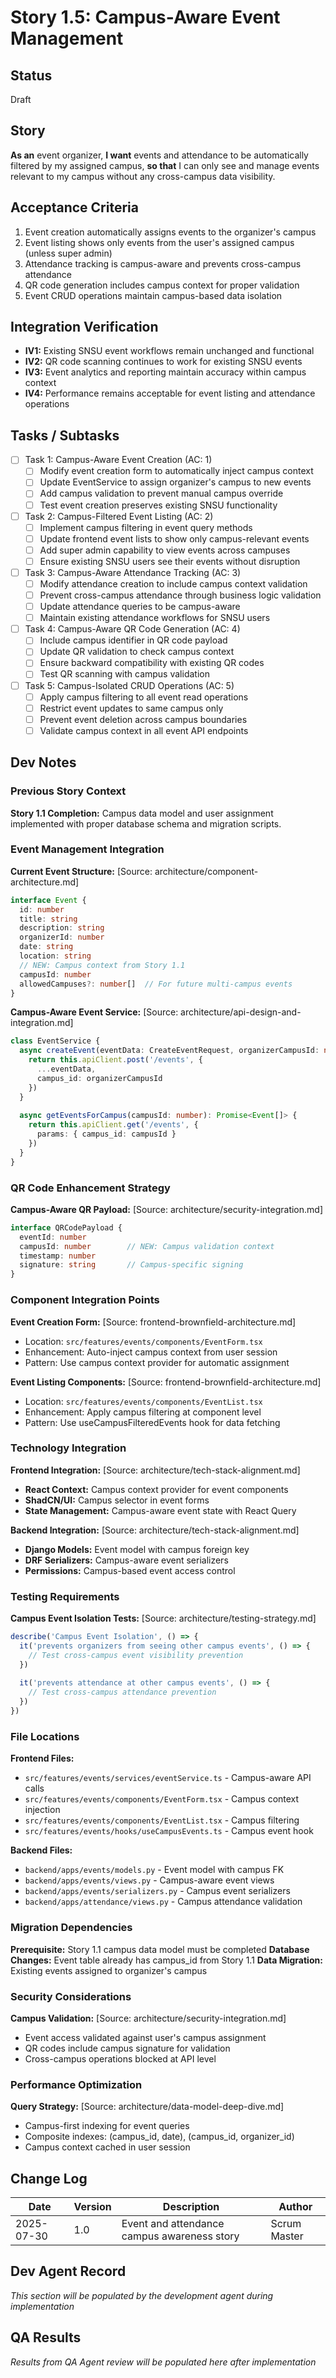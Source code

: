 # Story 1.5: Campus-Aware Event Management

## Status
Draft

## Story
**As an** event organizer,
**I want** events and attendance to be automatically filtered by my assigned campus,
**so that** I can only see and manage events relevant to my campus without any cross-campus data visibility.

## Acceptance Criteria
1. Event creation automatically assigns events to the organizer's campus
2. Event listing shows only events from the user's assigned campus (unless super admin)
3. Attendance tracking is campus-aware and prevents cross-campus attendance
4. QR code generation includes campus context for proper validation
5. Event CRUD operations maintain campus-based data isolation

## Integration Verification
- **IV1:** Existing SNSU event workflows remain unchanged and functional
- **IV2:** QR code scanning continues to work for existing SNSU events
- **IV3:** Event analytics and reporting maintain accuracy within campus context
- **IV4:** Performance remains acceptable for event listing and attendance operations

## Tasks / Subtasks
- [ ] Task 1: Campus-Aware Event Creation (AC: 1)
  - [ ] Modify event creation form to automatically inject campus context
  - [ ] Update EventService to assign organizer's campus to new events
  - [ ] Add campus validation to prevent manual campus override
  - [ ] Test event creation preserves existing SNSU functionality
- [ ] Task 2: Campus-Filtered Event Listing (AC: 2)
  - [ ] Implement campus filtering in event query methods
  - [ ] Update frontend event lists to show only campus-relevant events
  - [ ] Add super admin capability to view events across campuses
  - [ ] Ensure existing SNSU users see their events without disruption
- [ ] Task 3: Campus-Aware Attendance Tracking (AC: 3)
  - [ ] Modify attendance creation to include campus context validation
  - [ ] Prevent cross-campus attendance through business logic validation
  - [ ] Update attendance queries to be campus-aware
  - [ ] Maintain existing attendance workflows for SNSU users
- [ ] Task 4: Campus-Aware QR Code Generation (AC: 4)
  - [ ] Include campus identifier in QR code payload
  - [ ] Update QR validation to check campus context
  - [ ] Ensure backward compatibility with existing QR codes
  - [ ] Test QR scanning with campus validation
- [ ] Task 5: Campus-Isolated CRUD Operations (AC: 5)
  - [ ] Apply campus filtering to all event read operations
  - [ ] Restrict event updates to same campus only
  - [ ] Prevent event deletion across campus boundaries
  - [ ] Validate campus context in all event API endpoints

## Dev Notes

### Previous Story Context
**Story 1.1 Completion:** Campus data model and user assignment implemented with proper database schema and migration scripts.

### Event Management Integration
**Current Event Structure:** [Source: architecture/component-architecture.md]
```typescript
interface Event {
  id: number
  title: string
  description: string
  organizerId: number
  date: string
  location: string
  // NEW: Campus context from Story 1.1
  campusId: number
  allowedCampuses?: number[]  // For future multi-campus events
}
```

**Campus-Aware Event Service:** [Source: architecture/api-design-and-integration.md]
```typescript
class EventService {
  async createEvent(eventData: CreateEventRequest, organizerCampusId: number): Promise<Event> {
    return this.apiClient.post('/events', {
      ...eventData,
      campus_id: organizerCampusId
    })
  }
  
  async getEventsForCampus(campusId: number): Promise<Event[]> {
    return this.apiClient.get('/events', {
      params: { campus_id: campusId }
    })
  }
}
```

### QR Code Enhancement Strategy
**Campus-Aware QR Payload:** [Source: architecture/security-integration.md]
```typescript
interface QRCodePayload {
  eventId: number
  campusId: number        // NEW: Campus validation context
  timestamp: number
  signature: string       // Campus-specific signing
}
```

### Component Integration Points
**Event Creation Form:** [Source: frontend-brownfield-architecture.md]
- Location: `src/features/events/components/EventForm.tsx`
- Enhancement: Auto-inject campus context from user session
- Pattern: Use campus context provider for automatic assignment

**Event Listing Components:** [Source: frontend-brownfield-architecture.md]
- Location: `src/features/events/components/EventList.tsx`
- Enhancement: Apply campus filtering at component level
- Pattern: Use useCampusFilteredEvents hook for data fetching

### Technology Integration
**Frontend Integration:** [Source: architecture/tech-stack-alignment.md]
- **React Context:** Campus context provider for event components
- **ShadCN/UI:** Campus selector in event forms
- **State Management:** Campus-aware event state with React Query

**Backend Integration:** [Source: architecture/tech-stack-alignment.md]
- **Django Models:** Event model with campus foreign key
- **DRF Serializers:** Campus-aware event serializers
- **Permissions:** Campus-based event access control

### Testing Requirements
**Campus Event Isolation Tests:** [Source: architecture/testing-strategy.md]
```typescript
describe('Campus Event Isolation', () => {
  it('prevents organizers from seeing other campus events', () => {
    // Test cross-campus event visibility prevention
  })
  
  it('prevents attendance at other campus events', () => {
    // Test cross-campus attendance prevention
  })
})
```

### File Locations
**Frontend Files:**
- `src/features/events/services/eventService.ts` - Campus-aware API calls
- `src/features/events/components/EventForm.tsx` - Campus context injection
- `src/features/events/components/EventList.tsx` - Campus filtering
- `src/features/events/hooks/useCampusEvents.ts` - Campus event hook

**Backend Files:**
- `backend/apps/events/models.py` - Event model with campus FK
- `backend/apps/events/views.py` - Campus-aware event views
- `backend/apps/events/serializers.py` - Campus event serializers
- `backend/apps/attendance/views.py` - Campus attendance validation

### Migration Dependencies
**Prerequisite:** Story 1.1 campus data model must be completed
**Database Changes:** Event table already has campus_id from Story 1.1
**Data Migration:** Existing events assigned to organizer's campus

### Security Considerations
**Campus Validation:** [Source: architecture/security-integration.md]
- Event access validated against user's campus assignment
- QR codes include campus signature for validation
- Cross-campus operations blocked at API level

### Performance Optimization
**Query Strategy:** [Source: architecture/data-model-deep-dive.md]
- Campus-first indexing for event queries
- Composite indexes: (campus_id, date), (campus_id, organizer_id)
- Campus context cached in user session

## Change Log
| Date | Version | Description | Author |
|------|---------|-------------|--------|
| 2025-07-30 | 1.0 | Event and attendance campus awareness story | Scrum Master |

## Dev Agent Record
*This section will be populated by the development agent during implementation*

## QA Results
*Results from QA Agent review will be populated here after implementation*
